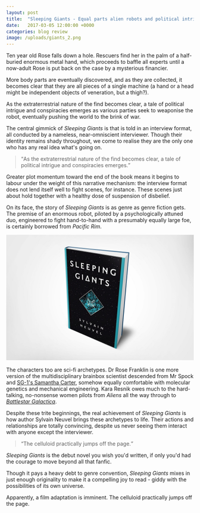 ```yaml
---
layout: post
title:  "Sleeping Giants - Equal parts alien robots and political intrigue"
date:   2017-03-05 12:00:00 +0000
categories: blog review
image: /uploads/giants_2.png
---
```

Ten year old Rose falls down a hole. Rescuers find her in the palm of a half-buried enormous metal hand, which proceeds to baffle all experts until a now-adult Rose is put back on the case by a mysterious financier.

More body parts are eventually discovered, and as they are collected, it becomes clear that they are all pieces of a single machine (a hand or a head might be independent objects of veneration, but a thigh?).

As the extraterrestrial nature of the find becomes clear, a tale of political intrigue and conspiracies emerges as various parties seek to weaponise the robot, eventually pushing the world to the brink of war.

The central gimmick of *Sleeping Giants* is that is told in an interview format, all conducted by a nameless, near-omniscient interviewer. Though their identity remains shady throughout, we come to realise they are the only one who has any real idea what's going on.

<blockquote><q>As the extraterrestrial nature of the find becomes clear, a tale of political intrigue and conspiracies emerges.</q></blockquote>

Greater plot momentum toward the end of the book means it begins to labour under the weight of this narrative mechanism: the interview format does not lend itself well to fight scenes, for instance. These scenes just about hold together with a healthy dose of suspension of disbelief.

On its face, the story of *Sleeping Giants* is as genre as genre fiction gets. The premise of an enormous robot, piloted by a psychologically attuned duo, engineered to fight hand-to-hand with a presumably equally large foe, is certainly borrowed from *Pacific Rim*.

!['Artwork: '](/uploads/giants_1.jpg)

The characters too are sci-fi archetypes. Dr Rose Franklin is one more version of the multidisciplinary brainbox scientist descended from Mr Spock and [SG-1's Samantha Carter](https://en.wikipedia.org/wiki/Samantha_Carter), somehow equally comfortable with molecular genetics and mechanical engineering. Kara Resnik owes much to the hard-talking, no-nonsense women pilots from *Aliens* all the way through to [*Battlestar Galactica*](https://en.wikipedia.org/wiki/Kara_Thrace).

Despite these trite beginnings, the real  achievement of *Sleeping Giants* is how author Sylvain Neuvel brings these archetypes to life. Their actions and relationships are totally convincing, despite us never seeing them interact with anyone except the interviewer.

<blockquote><q>The celluloid practically jumps off the page.</q></blockquote>

*Sleeping Giants* is the debut novel you wish you'd written, if only you'd had the courage to move beyond all that fanfic.

Though it pays a heavy debt to genre convention, *Sleeping Giants* mixes in just enough originality to make it a compelling joy to read - giddy with the possibilities of its own universe.

Apparently, a film adaptation is imminent. The celluloid practically jumps off the page.
